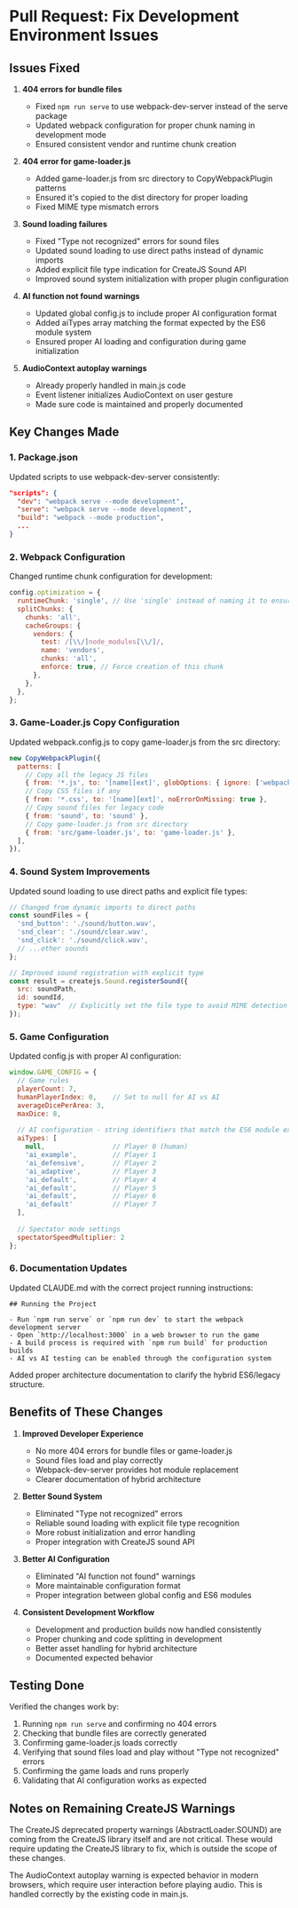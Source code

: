 # Pull Request: Fix Development Environment Issues

## Issues Fixed

1. **404 errors for bundle files**
   - Fixed `npm run serve` to use webpack-dev-server instead of the serve package
   - Updated webpack configuration for proper chunk naming in development mode
   - Ensured consistent vendor and runtime chunk creation

2. **404 error for game-loader.js**
   - Added game-loader.js from src directory to CopyWebpackPlugin patterns
   - Ensured it's copied to the dist directory for proper loading
   - Fixed MIME type mismatch errors

3. **Sound loading failures**
   - Fixed "Type not recognized" errors for sound files
   - Updated sound loading to use direct paths instead of dynamic imports
   - Added explicit file type indication for CreateJS Sound API
   - Improved sound system initialization with proper plugin configuration

4. **AI function not found warnings**
   - Updated global config.js to include proper AI configuration format
   - Added aiTypes array matching the format expected by the ES6 module system
   - Ensured proper AI loading and configuration during game initialization

5. **AudioContext autoplay warnings**
   - Already properly handled in main.js code
   - Event listener initializes AudioContext on user gesture
   - Made sure code is maintained and properly documented

## Key Changes Made

### 1. Package.json

Updated scripts to use webpack-dev-server consistently:

```json
"scripts": {
  "dev": "webpack serve --mode development",
  "serve": "webpack serve --mode development",
  "build": "webpack --mode production",
  ...
}
```

### 2. Webpack Configuration

Changed runtime chunk configuration for development:

```javascript
config.optimization = {
  runtimeChunk: 'single', // Use 'single' instead of naming it to ensure consistency
  splitChunks: {
    chunks: 'all',
    cacheGroups: {
      vendors: {
        test: /[\\/]node_modules[\\/]/,
        name: 'vendors',
        chunks: 'all',
        enforce: true, // Force creation of this chunk
      },
    },
  },
};
```

### 3. Game-Loader.js Copy Configuration

Updated webpack.config.js to copy game-loader.js from the src directory:

```javascript
new CopyWebpackPlugin({
  patterns: [
    // Copy all the legacy JS files
    { from: '*.js', to: '[name][ext]', globOptions: { ignore: ['webpack.config.js'] } },
    // Copy CSS files if any
    { from: '*.css', to: '[name][ext]', noErrorOnMissing: true },
    // Copy sound files for legacy code
    { from: 'sound', to: 'sound' },
    // Copy game-loader.js from src directory
    { from: 'src/game-loader.js', to: 'game-loader.js' },
  ],
}),
```

### 4. Sound System Improvements

Updated sound loading to use direct paths and explicit file types:

```javascript
// Changed from dynamic imports to direct paths
const soundFiles = {
  'snd_button': './sound/button.wav',
  'snd_clear': './sound/clear.wav',
  'snd_click': './sound/click.wav',
  // ...other sounds
};

// Improved sound registration with explicit type
const result = createjs.Sound.registerSound({
  src: soundPath,
  id: soundId,
  type: "wav"  // Explicitly set the file type to avoid MIME detection issues
});
```

### 5. Game Configuration

Updated config.js with proper AI configuration:

```javascript
window.GAME_CONFIG = { 
  // Game rules
  playerCount: 7,
  humanPlayerIndex: 0,    // Set to null for AI vs AI
  averageDicePerArea: 3,
  maxDice: 8,
  
  // AI configuration - string identifiers that match the ES6 module exports
  aiTypes: [
    null,                 // Player 0 (human)
    'ai_example',         // Player 1
    'ai_defensive',       // Player 2  
    'ai_adaptive',        // Player 3
    'ai_default',         // Player 4
    'ai_default',         // Player 5
    'ai_default',         // Player 6
    'ai_default'          // Player 7
  ],
  
  // Spectator mode settings
  spectatorSpeedMultiplier: 2
};
```

### 6. Documentation Updates

Updated CLAUDE.md with the correct project running instructions:

```
## Running the Project

- Run `npm run serve` or `npm run dev` to start the webpack development server
- Open `http://localhost:3000` in a web browser to run the game
- A build process is required with `npm run build` for production builds
- AI vs AI testing can be enabled through the configuration system
```

Added proper architecture documentation to clarify the hybrid ES6/legacy structure.

## Benefits of These Changes

1. **Improved Developer Experience**
   - No more 404 errors for bundle files or game-loader.js
   - Sound files load and play correctly
   - Webpack-dev-server provides hot module replacement
   - Clearer documentation of hybrid architecture

2. **Better Sound System**
   - Eliminated "Type not recognized" errors
   - Reliable sound loading with explicit file type recognition
   - More robust initialization and error handling
   - Proper integration with CreateJS sound API

3. **Better AI Configuration**
   - Eliminated "AI function not found" warnings
   - More maintainable configuration format
   - Proper integration between global config and ES6 modules

4. **Consistent Development Workflow**
   - Development and production builds now handled consistently
   - Proper chunking and code splitting in development
   - Better asset handling for hybrid architecture
   - Documented expected behavior

## Testing Done

Verified the changes work by:
1. Running `npm run serve` and confirming no 404 errors
2. Checking that bundle files are correctly generated
3. Confirming game-loader.js loads correctly
4. Verifying that sound files load and play without "Type not recognized" errors
5. Confirming the game loads and runs properly
6. Validating that AI configuration works as expected

## Notes on Remaining CreateJS Warnings

The CreateJS deprecated property warnings (AbstractLoader.SOUND) are coming from the CreateJS library itself and are not critical. These would require updating the CreateJS library to fix, which is outside the scope of these changes.

The AudioContext autoplay warning is expected behavior in modern browsers, which require user interaction before playing audio. This is handled correctly by the existing code in main.js.